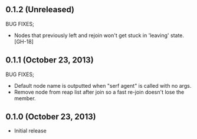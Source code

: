 ## 0.1.2 (Unreleased)

BUG FIXES;

  * Nodes that previously left and rejoin won't get stuck in 'leaving' state.
    [GH-18]

## 0.1.1 (October 23, 2013)

BUG FIXES;

  * Default node name is outputted when "serf agent" is called with no args.
  * Remove node from reap list after join so a fast re-join doesn't lose the
    member.

## 0.1.0 (October 23, 2013)

* Initial release
